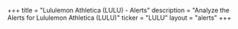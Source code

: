 +++
title = "Lululemon Athletica (LULU) - Alerts"
description = "Analyze the Alerts for Lululemon Athletica (LULU)"
ticker = "LULU"
layout = "alerts"
+++

